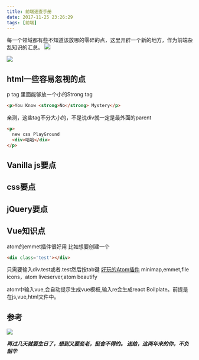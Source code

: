 ```yaml
---
title: 前端速查手册
date: 2017-11-25 23:26:29
tags: [前端]
---
```


每一个领域都有些不知道该放哪的零碎的点，这里开辟一个新的地方，作为前端杂乱知识的汇总。
![](http://odzl05jxx.bkt.clouddn.com/image/jpg/scenery1511100729187.jpg?imageView2/2/w/600)

<!--more-->
![](http://odzl05jxx.bkt.clouddn.com/image/jpg/scenery1511100809920.jpg?imageView2/2/w/600)
## html一些容易忽视的点

p tag 里面能够放一个小的Strong tag
```html
<p>You Know <strong>No</strong> Mystery</p>
```
亲测，这些tag不分大小的，不是说div就一定是最外面的parent
```html
<p>
  new css PlayGround
  <div>哈哈</div>
</p>
```
## Vanilla js要点
## css要点
## jQuery要点
## Vue知识点

atom的emmet插件很好用
比如想要创建一个
```html
<div class='test'></div>
```
只需要输入div.test或者.test然后按tab键
[好玩的Atom插件](https://www.youtube.com/watch?v=aiXNKHKWlmY)
minimap,emmet,file icons，atom liveserver,atom beautify

atom中输入vue,会自动提示生成vue模板,输入re会生成react Boilplate。前提是在js,vue,html文件中。

## 参考


![](http://odzl05jxx.bkt.clouddn.com/image/jpg/lith/IMG_0766.jpg?imageView2/2/w/600)

***再过几天就要生日了，想到又要变老，挺舍不得的。
送给，这两年来的你，不负韶华***
